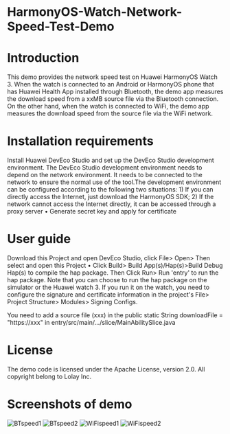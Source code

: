 # HarmonyOS-Watch-Network-Speed-Test-Demo 

# Introduction
This demo provides the network speed test on Huawei HarmonyOS Watch 3. When the watch is connected to an Android or HarmonyOS phone that has Huawei Health App installed through Bluetooth, the demo app measures the download speed from a xxMB source file via the Bluetooth connection. On the other hand, when the watch is connected to WiFi, the demo app measures the download speed from the source file via the WiFi network.      

# Installation requirements
Install Huawei DevEco Studio and set up the DevEco Studio development environment. The DevEco Studio development environment needs to depend on the network environment. It needs to be connected to the network to ensure the normal use of the tool.The development environment can be configured according to the following two situations: 1) If you can directly access the Internet, just download the HarmonyOS SDK; 2) If the network cannot access the Internet directly, it can be accessed through a proxy server • Generate secret key and apply for certificate

# User guide 
Download this Project and open DevEco Studio, click File> Open> Then select and open this Project • Click Build> Build App(s)/Hap(s)>Build Debug Hap(s) to compile the hap package.  Then Click Run> Run 'entry' to run the hap package.
Note that you can choose to run the hap package on the simulator or the Huawei watch 3. If you run it on the watch, you need to configure the signature and certificate information in the project's File> Project Structure> Modules> Signing Configs.

You need to add a source file (xxx) in the public static String downloadFile = "https://xxx" in entry/src/main/.../slice/MainAbilitySlice.java

# License
The demo code is licensed under the Apache License, version 2.0.
All copyright belong to Lolay Inc.

# Screenshots of demo

![BTspeed1](https://user-images.githubusercontent.com/88169365/139187631-2da6304e-6a29-45b0-a5cc-080fd032361f.png)
![BTspeed2](https://user-images.githubusercontent.com/88169365/139187641-a8a90dfb-f353-42c3-b237-dde29289b189.png)
![WiFispeed1](https://user-images.githubusercontent.com/88169365/139187658-38a36a43-598c-4bd4-841a-ac9309dddcf9.png)
![WiFispeed2](https://user-images.githubusercontent.com/88169365/139187668-f6b8167e-dff5-4ea5-88ae-7f51d03d01f6.png)
